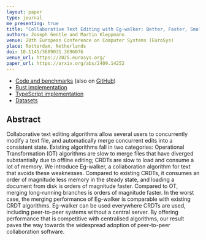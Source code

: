 ```yaml
---
layout: paper
type: journal
me_presenting: true
title: "Collaborative Text Editing with Eg-walker: Better, Faster, Smaller"
authors: Joseph Gentle and Martin Kleppmann
venue: 20th European Conference on Computer Systems (EuroSys)
place: Rotterdam, Netherlands
doi: 10.1145/3689031.3696076
venue_url: https://2025.eurosys.org/
paper_url: https://arxiv.org/abs/2409.14252
---
```


* [Code and benchmarks](https://zenodo.org/records/13823409) (also on [GitHub](https://github.com/josephg/egwalker-paper))
* [Rust implementation](https://github.com/josephg/diamond-types)
* [TypeScript implementation](https://github.com/josephg/eg-walker-reference)
* [Datasets](https://github.com/josephg/editing-traces)

Abstract
--------

Collaborative text editing algorithms allow several users to concurrently modify a text file, and
automatically merge concurrent edits into a consistent state. Existing algorithms fall in two
categories: Operational Transformation (OT) algorithms are slow to merge files that have diverged
substantially due to offline editing; CRDTs are slow to load and consume a lot of memory. We
introduce Eg-walker, a collaboration algorithm for text that avoids these weaknesses. Compared to
existing CRDTs, it consumes an order of magnitude less memory in the steady state, and loading
a document from disk is orders of magnitude faster. Compared to OT, merging long-running branches is
orders of magnitude faster. In the worst case, the merging performance of Eg-walker is comparable
with existing CRDT algorithms. Eg-walker can be used everywhere CRDTs are used, including
peer-to-peer systems without a central server. By offering performance that is competitive with
centralised algorithms, our result paves the way towards the widespread adoption of peer-to-peer
collaboration software. 
